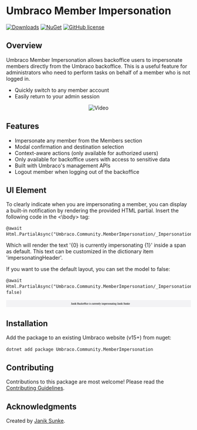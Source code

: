 # Umbraco Member Impersonation

[![Downloads](https://img.shields.io/nuget/dt/Umbraco.Community.MemberImpersonation?color=cc9900)](https://www.nuget.org/packages/Umbraco.Community.MemberImpersonation/)
[![NuGet](https://img.shields.io/nuget/vpre/Umbraco.Community.MemberImpersonation?color=0273B3)](https://www.nuget.org/packages/Umbraco.Community.MemberImpersonation)
[![GitHub license](https://img.shields.io/github/license/JanikSunke/UmbracoMemberImpersonation?color=8AB803)](../LICENSE)

## Overview

Umbraco Member Impersonation allows backoffice users to impersonate members directly from the Umbraco backoffice. This
is a useful feature for administrators who need to perform tasks on behalf of a member who is not logged in.

- Quickly switch to any member account
- Easily return to your admin session

<p align="center">
  <img src="/docs/assets/impersonation-demo.gif" alt="Video">
</p>

## Features

- Impersonate any member from the Members section
- Modal confirmation and destination selection
- Context-aware actions (only available for authorized users)
- Only available for backoffice users with access to sensitive data
- Built with Umbraco's management APIs
- Logout member when logging out of the backoffice

## UI Element
To clearly indicate when you are impersonating a member, you can display a built-in notification by rendering the provided HTML partial.
Insert the following code in the <\body> tag:

```
@await Html.PartialAsync("Umbraco.Community.MemberImpersonation/_ImpersonationLayout")
```

Which will render the text '{0} is currently impersonating {1}' inside a span as default. This text can be customized in the dictionary item 'impersonatingHeader'.

If you want to use the default layout, you can set the model to false:
```
@await Html.PartialAsync("Umbraco.Community.MemberImpersonation/_ImpersonationLayout", false)
```
<p align="center">
  <img src="/docs/assets/impersonation-text.png" alt="Video">
</p>

## Installation

Add the package to an existing Umbraco website (v15+) from nuget:

`dotnet add package Umbraco.Community.MemberImpersonation`

## Contributing

Contributions to this package are most welcome! Please read the [Contributing Guidelines](CONTRIBUTING.md).

## Acknowledgments

Created by [Janik Sunke](https://github.com/JanikSunke).
